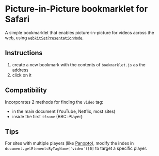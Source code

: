 # Picture-in-Picture bookmarklet for Safari

A simple bookmarklet that enables picture-in-picture for videos across the web, using [`webkitSetPresentationMode`](https://developer.apple.com/documentation/webkitjs/adding_picture_in_picture_to_your_safari_media_controls).

## Instructions

1. create a new bookmark with the contents of `bookmarklet.js` as the address
2. click on it

## Compatibility

Incorporates 2 methods for finding the `video` tag:

- in the main document (YouTube, Netflix, most sites)
- inside the first `iframe` (BBC iPlayer)

## Tips

For sites with multiple players (like [Panopto](https://www.panopto.com)), modify the index in `document.getElementsByTagName('video')[0]` to target a specific player.